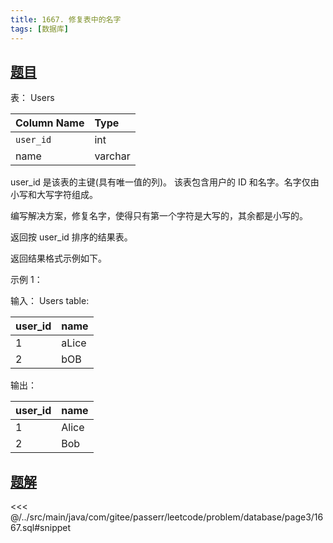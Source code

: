 ```yaml
---
title: 1667. 修复表中的名字
tags: [数据库]
---
```


## [题目](https://leetcode.cn/problems/fix-names-in-a-table/)

表： Users

| Column Name | Type    |
|:------------|:--------|
| `user_id`   | int     |
| name        | varchar |

user_id 是该表的主键(具有唯一值的列)。
该表包含用户的 ID 和名字。名字仅由小写和大写字符组成。

编写解决方案，修复名字，使得只有第一个字符是大写的，其余都是小写的。

返回按 user_id 排序的结果表。

返回结果格式示例如下。

示例 1：

输入：
Users table:

| user_id | name  |
|:--------|:------|
| 1       | aLice |
| 2       | bOB   |

输出：

| user_id | name  |
|:--------|:------|
| 1       | Alice |
| 2       | Bob   |

## [题解](https://github.com/PasseRR/JavaLeetCode/blob/master/src/main/java/com/gitee/passerr/leetcode/problem/database/page3/1667.sql)

<<< @/../src/main/java/com/gitee/passerr/leetcode/problem/database/page3/1667.sql#snippet
